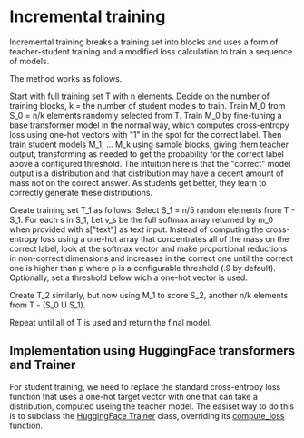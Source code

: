 # Incremental training

Incremental training breaks a training set into blocks and uses a form of teacher-student training and a modified loss calculation to train a sequence of models.

The method works as follows.

Start with full training set T with n elements. Decide on the number of training blocks, k = the number of student models to train.
Train M_0 from S_0 = n/k elements randomly selected from T.  Train M_0 by fine-tuning a base transformer model in the normal way, which computes cross-entropy loss using one-hot vectors with "1" in the spot for the correct label.  Then train student models M_1, ... M_k using sample blocks, giving them teacher output, transforming as needed to get the probability for the correct label above a configured threshold.  The intuition here is that the "correct" model output is a distribution and that distribution may have a decent amount of mass not on the correct answer.  As students get better, they learn to correctly generate these distributions.

Create training set T_1 as follows:
Select S_1 = n/5 random elements from T - S_1. For each s in S_1,
Let v_s be the full softmax array returned by m_0 when provided with s["text"] as text input.
Instead of computing the cross-entropy loss using a one-hot array that concentrates all of the mass on the correct label, look at the softmax vector and make proportional reductions in non-correct dimensions and increases in the correct one until the correct one is higher than p where p is a configurable threshold (.9 by default).  Optionally, set a threshold below wich a one-hot vector is used.

Create T_2 similarly, but now using M_1 to score S_2, another n/k elements from T - (S_0 U S_1).

Repeat until all of T is used and return the final model.

## Implementation using HuggingFace transformers and Trainer
For student training, we need to replace the standard cross-entrooy loss function that uses a one-hot target vector with one that can take a distribution, computed useing the teacher model.  The easiset way to do this is to subclass the [HuggingFace Trainer](https://huggingface.co/docs/transformers/v4.34.1/en/main_classes/trainer#trainer) class, overriding its [compute_loss](https://github.com/huggingface/transformers/blob/v4.34.1/src/transformers/trainer.py#L2791) function.
